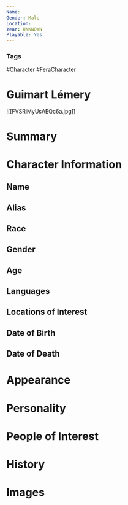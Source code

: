 ```yaml
---
Name: 
Gender: Male
Location: 
Year: UNKNOWN
Playable: Yes
---
```


### Tags
#Character #FeraCharacter 

# Guimart Lémery
![[FVSRiMyUsAEQc6a.jpg]]

# Summary


# Character Information

## Name

## Alias

## Race

## Gender

## Age

## Languages

## Locations of Interest

## Date of Birth

## Date of Death

# Appearance

# Personality

# People of Interest

# History

# Images
